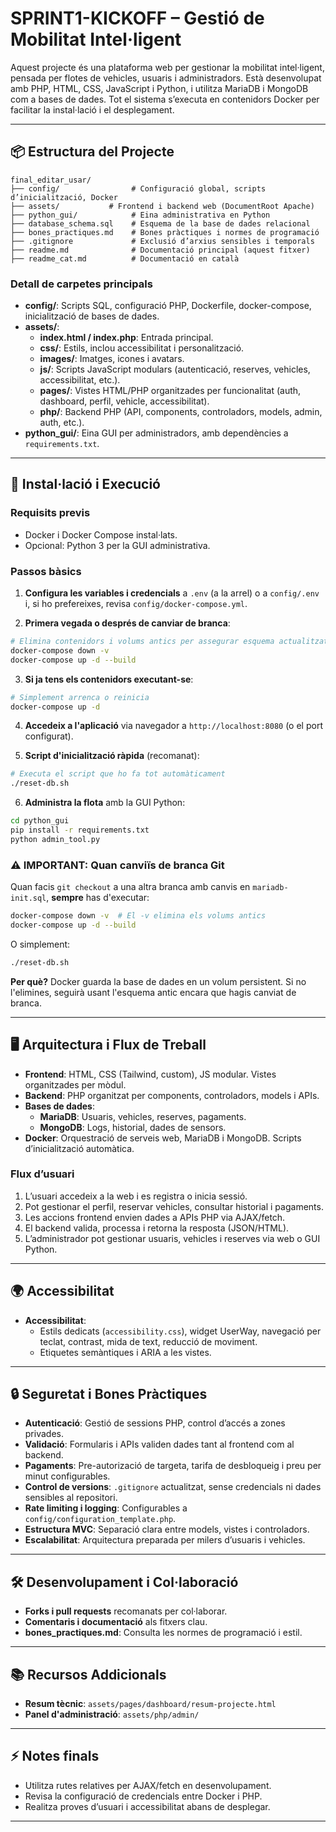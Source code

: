 # SPRINT1-KICKOFF – Gestió de Mobilitat Intel·ligent

Aquest projecte és una plataforma web per gestionar la mobilitat intel·ligent, pensada per flotes de vehicles, usuaris i administradors. Està desenvolupat amb PHP, HTML, CSS, JavaScript i Python, i utilitza MariaDB i MongoDB com a bases de dades. Tot el sistema s’executa en contenidors Docker per facilitar la instal·lació i el desplegament.

---

## 📦 Estructura del Projecte

```
final_editar_usar/
├── config/                # Configuració global, scripts d’inicialització, Docker
├── assets/           # Frontend i backend web (DocumentRoot Apache)
├── python_gui/            # Eina administrativa en Python
├── database_schema.sql    # Esquema de la base de dades relacional
├── bones_practiques.md    # Bones pràctiques i normes de programació
├── .gitignore             # Exclusió d’arxius sensibles i temporals
├── readme.md              # Documentació principal (aquest fitxer)
├── readme_cat.md          # Documentació en català
```

### Detall de carpetes principals

- **config/**: Scripts SQL, configuració PHP, Dockerfile, docker-compose, inicialització de bases de dades.
- **assets/**: 
  - **index.html / index.php**: Entrada principal.
  - **css/**: Estils, inclou accessibilitat i personalització.
  - **images/**: Imatges, icones i avatars.
  - **js/**: Scripts JavaScript modulars (autenticació, reserves, vehicles, accessibilitat, etc.).
  - **pages/**: Vistes HTML/PHP organitzades per funcionalitat (auth, dashboard, perfil, vehicle, accessibilitat).
  - **php/**: Backend PHP (API, components, controladors, models, admin, auth, etc.).
- **python_gui/**: Eina GUI per administradors, amb dependències a `requirements.txt`.

---

## 🚀 Instal·lació i Execució

### Requisits previs

- Docker i Docker Compose instal·lats.
- Opcional: Python 3 per la GUI administrativa.

### Passos bàsics

1. **Configura les variables i credencials** a `.env` (a la arrel) o a `config/.env` i, si ho prefereixes, revisa `config/docker-compose.yml`.

2. **Primera vegada o després de canviar de branca**:
  ```sh
  # Elimina contenidors i volums antics per assegurar esquema actualitzat
  docker-compose down -v
  docker-compose up -d --build
  ```

3. **Si ja tens els contenidors executant-se**:
  ```sh
  # Simplement arrenca o reinicia
  docker-compose up -d
  ```

4. **Accedeix a l'aplicació** via navegador a `http://localhost:8080` (o el port configurat).

5. **Script d'inicialització ràpida** (recomanat):
  ```sh
  # Executa el script que ho fa tot automàticament
  ./reset-db.sh
  ```

6. **Administra la flota** amb la GUI Python:
  ```sh
  cd python_gui
  pip install -r requirements.txt
  python admin_tool.py
  ```

### ⚠️ IMPORTANT: Quan canviïs de branca Git

Quan facis `git checkout` a una altra branca amb canvis en `mariadb-init.sql`, **sempre** has d'executar:

```sh
docker-compose down -v  # El -v elimina els volums antics
docker-compose up -d --build
```

O simplement:
```sh
./reset-db.sh
```

**Per què?** Docker guarda la base de dades en un volum persistent. Si no l'elimines, seguirà usant l'esquema antic encara que hagis canviat de branca.

---

## 🖥️ Arquitectura i Flux de Treball

- **Frontend**: HTML, CSS (Tailwind, custom), JS modular. Vistes organitzades per mòdul.
- **Backend**: PHP organitzat per components, controladors, models i APIs.
- **Bases de dades**:
  - **MariaDB**: Usuaris, vehicles, reserves, pagaments.
  - **MongoDB**: Logs, historial, dades de sensors.
- **Docker**: Orquestració de serveis web, MariaDB i MongoDB. Scripts d’inicialització automàtica.

### Flux d’usuari

1. L’usuari accedeix a la web i es registra o inicia sessió.
2. Pot gestionar el perfil, reservar vehicles, consultar historial i pagaments.
3. Les accions frontend envien dades a APIs PHP via AJAX/fetch.
4. El backend valida, processa i retorna la resposta (JSON/HTML).
5. L’administrador pot gestionar usuaris, vehicles i reserves via web o GUI Python.

---

## 🌍 Accessibilitat

- **Accessibilitat**: 
  - Estils dedicats (`accessibility.css`), widget UserWay, navegació per teclat, contrast, mida de text, reducció de moviment.
  - Etiquetes semàntiques i ARIA a les vistes.

---

## 🔒 Seguretat i Bones Pràctiques

- **Autenticació**: Gestió de sessions PHP, control d’accés a zones privades.
- **Validació**: Formularis i APIs validen dades tant al frontend com al backend.
- **Pagaments**: Pre-autorizació de targeta, tarifa de desbloqueig i preu per minut configurables.
- **Control de versions**: `.gitignore` actualitzat, sense credencials ni dades sensibles al repositori.
- **Rate limiting i logging**: Configurables a `config/configuration_template.php`.
- **Estructura MVC**: Separació clara entre models, vistes i controladors.
- **Escalabilitat**: Arquitectura preparada per milers d’usuaris i vehicles.

---

## 🛠️ Desenvolupament i Col·laboració

- **Forks i pull requests** recomanats per col·laborar.
- **Comentaris i documentació** als fitxers clau.
- **bones_practiques.md**: Consulta les normes de programació i estil.

---

## 📚 Recursos Addicionals

- **Resum tècnic**: `assets/pages/dashboard/resum-projecte.html`
- **Panel d'administració**: `assets/php/admin/`

---

## ⚡ Notes finals

- Utilitza rutes relatives per AJAX/fetch en desenvolupament.
- Revisa la configuració de credencials entre Docker i PHP.
- Realitza proves d’usuari i accessibilitat abans de desplegar.

---